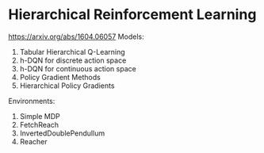 # Hierarchical Reinforcement Learning
https://arxiv.org/abs/1604.06057
Models:
1. Tabular Hierarchical Q-Learning
2. h-DQN for discrete action space
3. h-DQN for continuous action space
3. Policy Gradient Methods
4. Hierarchical Policy Gradients

Environments:
1. Simple MDP
2. FetchReach
3. InvertedDoublePendullum
4. Reacher
